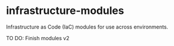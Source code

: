 # infrastructure-modules

Infrastructure as Code (IaC) modules for use across environments.

TO DO: Finish modules v2
